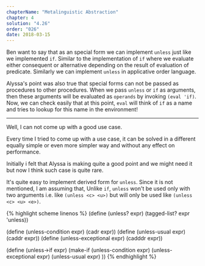 ```yaml
---
chapterName: "Metalinguistic Abstraction"
chapter: 4
solution: "4.26"
order: "026"
date: 2018-03-15 
---
```


Ben want to say that as an special form we can implement `unless` just like we implemented `if`. Similar to the implementation of `if` where we evaluate either consequent or alternative depending on the result of evaluation of predicate. Similarly we can implement `unless` in applicative order language.

Alyssa's point was also true that special forms can not be passed as procedures to other procedures. When we pass `unless` or `if` as arguments, then these arguments will be evaluated as `operands` by invoking `(eval 'if)`. Now, we can check easily that at this point, `eval` will think of `if` as a name and tries to lookup for this name in the environment!

----

Well, I can not come up with a good use case.

Every time I tried to come up with a use case, it can be solved in a different equally simple or even more simpler way and without any effect on performance.

Initially i felt that Alyssa is making quite a good point and we might need it but now I think such case is quite rare.


It's quite easy to implement derived form for `unless`. Since it is not mentioned, I am assuming that, Unlike `if`, `unless` won't be used only with two arguments i.e. like `(unless <c> <u>)` but will only be used like `(unless <c> <u> <e>)`.

{% highlight scheme linenos %}
(define (unless? expr) (tagged-list? expr 'unless))

(define (unless-condition expr) (cadr expr)) 
(define (unless-usual expr) (caddr expr)) 
(define (unless-exceptional expr) (cadddr expr)) 
  
(define (unless->if expr) 
  (make-if (unless-condition expr)
		   (unless-exceptional expr)
		   (unless-usual expr)
		   )) 
{% endhighlight %}
